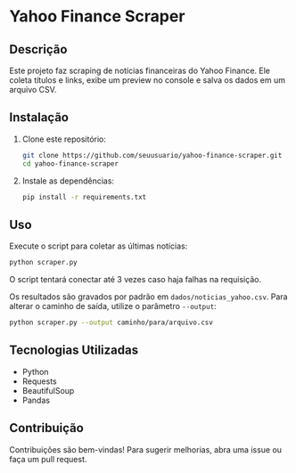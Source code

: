# Yahoo Finance Scraper

## Descrição
Este projeto faz scraping de notícias financeiras do Yahoo Finance. Ele coleta títulos e links, exibe um preview no console e salva os dados em um arquivo CSV.

## Instalação
1. Clone este repositório:
   ```bash
   git clone https://github.com/seuusuario/yahoo-finance-scraper.git
   cd yahoo-finance-scraper
   ```

2. Instale as dependências:
   ```bash
   pip install -r requirements.txt
   ```

## Uso
Execute o script para coletar as últimas notícias:
```bash
python scraper.py
```

O script tentará conectar até 3 vezes caso haja falhas na requisição.


Os resultados são gravados por padrão em `dados/noticias_yahoo.csv`. Para
alterar o caminho de saída, utilize o parâmetro `--output`:

```bash
python scraper.py --output caminho/para/arquivo.csv
```


## Tecnologias Utilizadas
- Python
- Requests
- BeautifulSoup
- Pandas

## Contribuição
Contribuições são bem-vindas! Para sugerir melhorias, abra uma issue ou faça um pull request.
